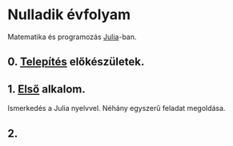 # Nulladik évfolyam
Matematika és programozás [Julia](julialang.org)-ban.

## 0. [Telepítés](null.md) előkészületek.

## 1. [Első](egy.md) alkalom.
Ismerkedés a Julia nyelvvel. Néhány egyszerű feladat megoldása. 
## 2.
